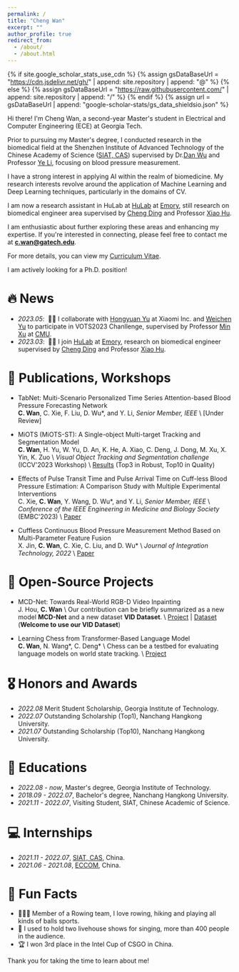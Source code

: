 ```yaml
---
permalink: /
title: "Cheng Wan"
excerpt: ""
author_profile: true
redirect_from: 
  - /about/
  - /about.html
---
```


{% if site.google_scholar_stats_use_cdn %}
{% assign gsDataBaseUrl = "https://cdn.jsdelivr.net/gh/" | append: site.repository | append: "@" %}
{% else %}
{% assign gsDataBaseUrl = "https://raw.githubusercontent.com/" | append: site.repository | append: "/" %}
{% endif %}
{% assign url = gsDataBaseUrl | append: "google-scholar-stats/gs_data_shieldsio.json" %}

<span class='anchor' id='about-me'></span>

Hi there! I'm Cheng Wan, a second-year Master's student in Electrical and Computer Engineering (ECE) at Georgia Tech.

Prior to pursuing my Master's degree, I conducted research in the biomedical field at the Shenzhen Institute of Advanced Technology of the Chinese Academy of Science ([SIAT, CAS](https://english.siat.ac.cn/)) supervised by Dr.[Dan Wu](https://www.bit-siat.com/en/index.php?s=/Show/index/cid/12/id/16.html) and Professor [Ye Li](http://www.bit-siat.com/en/index.php?s=/Show/index/cid/10/id/2.html), focusing on blood pressure measurement.

I have a strong interest in applying AI within the realm of biomedicine. My research interests revolve around the application of Machine Learning and Deep Learning techniques, particularly in the domains of CV.

I am now a research assistant in HuLab at [HuLab](https://www.nursing.emory.edu/initiatives/center-for-data-science) at [Emory](), still research on biomedical engineer area supervised by [Cheng Ding](https://www.nursing.emory.edu/initiatives/center-for-data-science) and Professor [Xiao Hu](https://www.nursing.emory.edu/faculty-staff/xiao-hu). 

I am enthusiastic about further exploring these areas and enhancing my expertise. If you're interested in connecting, please feel free to contact me at **c.wan@gatech.edu**.

For more details, you can view my [Curriculum Vitae](pdfs/mycv.pdf).

I am actively looking for a Ph.D. position!

# 🔥 News
- *2023.05*: &nbsp;🎉🎉 I collaborate with [Hongyuan Yu](https://hongyuanyu.github.io/) at Xiaomi Inc. and [Weichen Yu](https://weichen-yu.github.io/) to participate in VOTS2023 Chanllenge, supervised by Professor [Min Xu](https://xulabs.github.io/min-xu/) at [CMU]().
- *2023.03*: &nbsp;🎉🎉 I join [HuLab](https://www.nursing.emory.edu/initiatives/center-for-data-science) at [Emory](), research on biomedical engineer supervised by [Cheng Ding](https://www.nursing.emory.edu/initiatives/center-for-data-science) and Professor [Xiao Hu](https://www.nursing.emory.edu/faculty-staff/xiao-hu).  

# 📝 Publications, Workshops
- TabNet: Muiti-Scenario Personalized Time Series Attention-based Blood Pressure Forecasting Network \
**C. Wan**, C. Xie, F. Liu, D. Wu*, and Y. Li, *Senior Member, IEEE* \\
[Under Review]

- MiOTS (MiOTS-ST): A Single-object Multi-target Tracking and Segmentation Model \
**C. Wan**, H. Yu, W. Yu, D. An, K. He, A. Xiao, C. Deng, J. Dong, M. Xu, X. Yin, K. Zuo \\
*Visual Object Tracking and Segmentation challenge* (ICCV'2023 Workshop) \\
[Results](https://www.votchallenge.net/index.html) (Top3 in Robust, Top10 in Quality)

- Effects of Pulse Transit Time and Pulse Arrival Time on Cuff-less Blood Pressure Estimation: A Comparison Study with Multiple Experimental Interventions \
C. Xie, **C. Wan**, Y. Wang, D. Wu*, and Y. Li, *Senior Member, IEEE* \\
*Conference of the IEEE Engineering in Medicine and Biology Society* (EMBC'2023) \\
[Paper](https://arinex.com.au/EMBC/pdf/full-paper_1245.pdf)

- Cuffless Continuous Blood Pressure Measurement Method Based on Multi-Parameter Feature Fusion \
X. Jin, **C. Wan**, C. Xie, C. Liu, and D. Wu* \\
*Journal of Integration Technology, 2022* \\
[Paper](https://jcjs.siat.ac.cn/jcjs/article/abstract/202302004?st=search)

# 📝 Open-Source Projects
- MCD-Net: Towards Real-World RGB-D Video Inpainting \
J. Hou, **C. Wan** \\
Our contribution can be briefly summarized as a new model **MCD-Net** and a new dataset **VID Dataset**. \\
[Project](https://github.com/JCATCV/MCD-Net) | [Dataset](https://pan.baidu.com/s/1q9ys6ITxQgtfgYltQbdyvA?pwd=lor3) (**Welcome to use our VID Dataset**)

- Learning Chess from Transformer-Based Language Model \
**C. Wan**, N. Wang*, C. Deng* \\
Chess can be a testbed for evaluating language models on world state tracking. \\
[Project](https://github.com/JornyWan/learning-chess-blindfolded)

# 🎖 Honors and Awards
- *2022.08* Merit Student Scholarship, Georgia Institute of Technology. 
- *2022.07* Outstanding Scholarship (Top1), Nanchang Hangkong University.
- *2021.07* Outstanding Scholarship (Top10), Nanchang Hangkong University.

# 📖 Educations
- *2022.08 - now*, Master's degree, Georgia Institute of Technology. 
- *2018.09 - 2022.07*, Bachelor's degree, Nanchang Hangkong University.
- *2021.11 - 2022.07*, Visiting Student, SIAT, Chinese Academic of Science.

# 💻 Internships
- *2021.11 - 2022.07*, [SIAT, CAS](https://english.siat.ac.cn/), China.
- *2021.06 - 2021.08*, [ECCOM](https://www.eccom.com/en/), China.

# 💬 Fun Facts
- 🚣🏼‍♂️ Member of a Rowing team, I love rowing, hiking and playing all kinds of balls sports.
- 🎤 I used to hold two livehouse shows for singing, more than 400 people in the audience.
- 🏆 I won 3rd place in the Intel Cup of CSGO in China.

Thank you for taking the time to learn about me!




